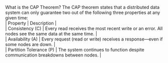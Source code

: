 What is the CAP Theorem?
The CAP theorem states that a distributed data system can only guarantee two out of the following three properties at any given time:  
| Property | Description |  
| Consistency (C) | Every read receives the most recent write or an error. All nodes see the same data at the same time. |  
| Availability (A) | Every request (read or write) receives a response—even if some nodes are down. |  
| Partition Tolerance (P) | The system continues to function despite communication breakdowns between nodes. |  




